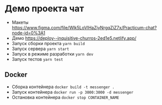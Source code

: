 # Демо проекта чат

- Макеты https://www.figma.com/file/Wlk5LoVlHaZjyNrgqZiZ7x/Practicum-chat?node-id=0%3A1
- Демо https://deploy--inquisitive-churros-2ed1e5.netlify.app/
- Запуск сборки проекта `yarn build`
- Запуск сервера `yarn start`
- Запуск в режиме разработки `yarn dev`
- Запуск тестов `yarn test`

## Docker
- Сборка контейнера `docker build -t messenger .`
- Запуск контейнера `docker run -p 3000:3000 -d messenger`
- Остановка контейнера `docker stop CONTAINER_NAME`
